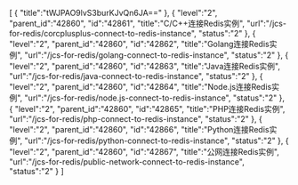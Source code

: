 [
	{
		"title":"tWJPAO9lvS3burKJvQn6JA=="
	},
	{
		"level":"2",
		"parent_id":"42860",
		"id":"42861",
		"title":"C/C++连接Redis实例",
		"url":"/jcs-for-redis/corcplusplus-connect-to-redis-instance",
		"status":"2"
	},
	{
		"level":"2",
		"parent_id":"42860",
		"id":"42862",
		"title":"Golang连接Redis实例",
		"url":"/jcs-for-redis/golang-connect-to-redis-instance",
		"status":"2"
	},
	{
		"level":"2",
		"parent_id":"42860",
		"id":"42863",
		"title":"Java连接Redis实例",
		"url":"/jcs-for-redis/java-connect-to-redis-instance",
		"status":"2"
	},
	{
		"level":"2",
		"parent_id":"42860",
		"id":"42864",
		"title":"Node.js连接Redis实例",
		"url":"/jcs-for-redis/node.js-connect-to-redis-instance",
		"status":"2"
	},
	{
		"level":"2",
		"parent_id":"42860",
		"id":"42865",
		"title":"PHP连接Redis实例",
		"url":"/jcs-for-redis/php-connect-to-redis-instance",
		"status":"2"
	},
	{
		"level":"2",
		"parent_id":"42860",
		"id":"42866",
		"title":"Python连接Redis实例",
		"url":"/jcs-for-redis/python-connect-to-redis-instance",
		"status":"2"
	},
	{
		"level":"2",
		"parent_id":"42860",
		"id":"42867",
		"title":"公网连接Redis实例",
		"url":"/jcs-for-redis/public-network-connect-to-redis-instance",
		"status":"2"
	}
]